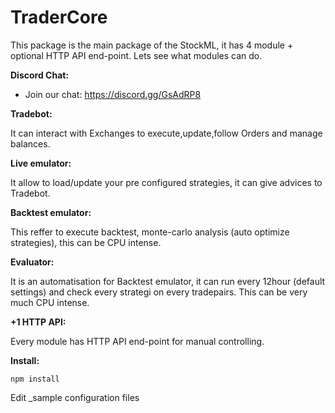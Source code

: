 # TraderCore

This package is the main package of the StockML, it has 4 module + optional HTTP API end-point. Lets see what modules can do.

**Discord Chat:**
- Join our chat: https://discord.gg/GsAdRP8

**Tradebot:**

It can interact with Exchanges to execute,update,follow Orders and manage balances.

**Live emulator:**

It allow to load/update your pre configured strategies, it can give advices to Tradebot.

**Backtest emulator:**

This reffer to execute backtest, monte-carlo analysis (auto optimize strategies), this can be CPU intense.

**Evaluator:**

It is an automatisation for Backtest emulator, it can run every 12hour (default settings) and check every strategi on every tradepairs. This can be very much CPU intense.

**+1 HTTP API:**

Every module has HTTP API end-point for manual controlling.


**Install:**
```
npm install
```
Edit _sample configuration files

